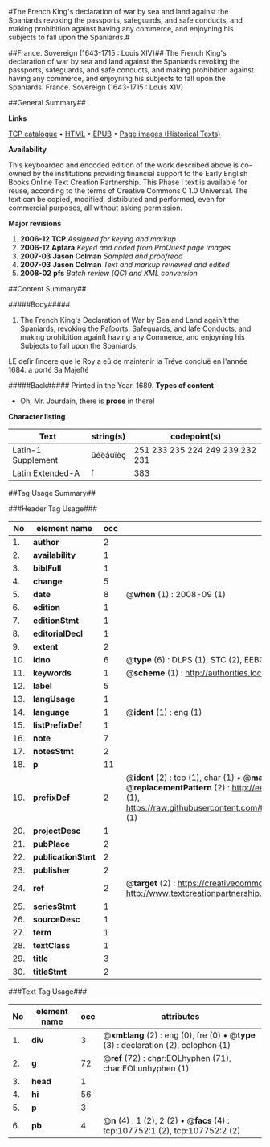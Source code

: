 #The French King's declaration of war by sea and land against the Spaniards revoking the passports, safeguards, and safe conducts, and making prohibition against having any commerce, and enjoyning his subjects to fall upon the Spaniards.#

##France. Sovereign (1643-1715 : Louis XIV)##
The French King's declaration of war by sea and land against the Spaniards revoking the passports, safeguards, and safe conducts, and making prohibition against having any commerce, and enjoyning his subjects to fall upon the Spaniards.
France. Sovereign (1643-1715 : Louis XIV)

##General Summary##

**Links**

[TCP catalogue](http://www.ota.ox.ac.uk/tcp/)  • 
[HTML](http://tei.it.ox.ac.uk/tcp/Texts-HTML/free/A49/A49214.html)  • 
[EPUB](http://tei.it.ox.ac.uk/tcp/Texts-EPUB/free/A49/A49214.epub) • 
[Page images (Historical Texts)](https://data.historicaltexts.jisc.ac.uk/view?pubId=eebo-18462499e&pageId=eebo-18462499e-107752-1)

**Availability**

This keyboarded and encoded edition of the
	       work described above is co-owned by the institutions
	       providing financial support to the Early English Books
	       Online Text Creation Partnership. This Phase I text is
	       available for reuse, according to the terms of Creative
	       Commons 0 1.0 Universal. The text can be copied,
	       modified, distributed and performed, even for
	       commercial purposes, all without asking permission.

**Major revisions**

1. __2006-12__ __TCP__ *Assigned for keying and markup*
1. __2006-12__ __Aptara__ *Keyed and coded from ProQuest page images*
1. __2007-03__ __Jason Colman__ *Sampled and proofread*
1. __2007-03__ __Jason Colman__ *Text and markup reviewed and edited*
1. __2008-02__ __pfs__ *Batch review (QC) and XML conversion*

##Content Summary##

#####Body#####

1. The French King's Declaration of War by Sea and Land againſt the Spaniards, revoking
the Paſports, Safeguards, and ſafe Conducts, and making prohibition againſt
having any Commerce, and enjoyning his Subjects to fall upon the Spaniards.

LE deſir ſincere que le Roy a eû
de maintenir la Tréve concluë
en l'année 1684. a porté Sa Majeſté

#####Back#####
Printed in the Year. 1689.
**Types of content**

  * Oh, Mr. Jourdain, there is **prose** in there!

**Character listing**


|Text|string(s)|codepoint(s)|
|---|---|---|
|Latin-1 Supplement|ûéëàùïèç|251 233 235 224 249 239 232 231|
|Latin Extended-A|ſ|383|

##Tag Usage Summary##

###Header Tag Usage###

|No|element name|occ|attributes|
|---|---|---|---|
|1.|__author__|2||
|2.|__availability__|1||
|3.|__biblFull__|1||
|4.|__change__|5||
|5.|__date__|8| @__when__ (1) : 2008-09 (1)|
|6.|__edition__|1||
|7.|__editionStmt__|1||
|8.|__editorialDecl__|1||
|9.|__extent__|2||
|10.|__idno__|6| @__type__ (6) : DLPS (1), STC (2), EEBO-CITATION (1), OCLC (1), VID (1)|
|11.|__keywords__|1| @__scheme__ (1) : http://authorities.loc.gov/ (1)|
|12.|__label__|5||
|13.|__langUsage__|1||
|14.|__language__|1| @__ident__ (1) : eng (1)|
|15.|__listPrefixDef__|1||
|16.|__note__|7||
|17.|__notesStmt__|2||
|18.|__p__|11||
|19.|__prefixDef__|2| @__ident__ (2) : tcp (1), char (1)  •  @__matchPattern__ (2) : ([0-9\-]+):([0-9IVX]+) (1), (.+) (1)  •  @__replacementPattern__ (2) : http://eebo.chadwyck.com/downloadtiff?vid=$1&page=$2 (1), https://raw.githubusercontent.com/textcreationpartnership/Texts/master/tcpchars.xml#$1 (1)|
|20.|__projectDesc__|1||
|21.|__pubPlace__|2||
|22.|__publicationStmt__|2||
|23.|__publisher__|2||
|24.|__ref__|2| @__target__ (2) : https://creativecommons.org/publicdomain/zero/1.0/ (1), http://www.textcreationpartnership.org/docs/. (1)|
|25.|__seriesStmt__|1||
|26.|__sourceDesc__|1||
|27.|__term__|1||
|28.|__textClass__|1||
|29.|__title__|3||
|30.|__titleStmt__|2||


###Text Tag Usage###

|No|element name|occ|attributes|
|---|---|---|---|
|1.|__div__|3| @__xml:lang__ (2) : eng (0), fre (0)  •  @__type__ (3) : declaration (2), colophon (1)|
|2.|__g__|72| @__ref__ (72) : char:EOLhyphen (71), char:EOLunhyphen (1)|
|3.|__head__|1||
|4.|__hi__|56||
|5.|__p__|3||
|6.|__pb__|4| @__n__ (4) : 1 (2), 2 (2)  •  @__facs__ (4) : tcp:107752:1 (2), tcp:107752:2 (2)|
